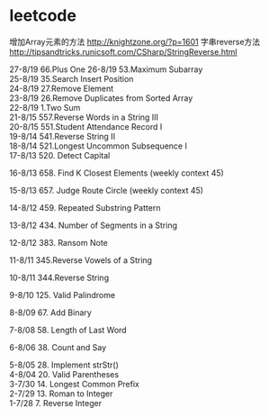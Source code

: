 # leetcode

增加Array元素的方法 http://knightzone.org/?p=1601
字串reverse方法 http://tipsandtricks.runicsoft.com/CSharp/StringReverse.html

27-8/19 66.Plus One 
26-8/19 53.Maximum Subarray   
25-8/19 35.Search Insert Position   
24-8/19 27.Remove Element   
23-8/19 26.Remove Duplicates from Sorted Array   
22-8/19 1.Two Sum   
21-8/15 557.Reverse Words in a String III   
20-8/15 551.Student Attendance Record I   
19-8/14	541.Reverse String II   
18-8/14 521.Longest Uncommon Subsequence I    
17-8/13 520. Detect Capital

16-8/13 658. Find K Closest Elements (weekly context 45) 

15-8/13 657. Judge Route Circle (weekly context 45) 

14-8/12 459. Repeated Substring Pattern 

13-8/12 434. Number of Segments in a String 

12-8/12 383. Ransom Note 

11-8/11	345.Reverse Vowels of a String    

10-8/11	344.Reverse String    

9-8/10 125. Valid Palindrome

8-8/09 67. Add Binary

7-8/08 58. Length of Last Word

6-8/06 38. Count and Say

5-8/05 28. Implement strStr()     
4-8/04 20. Valid Parentheses     
3-7/30 14. Longest Common Prefix     
2-7/29 13. Roman to Integer     
1-7/28 7. Reverse Integer
